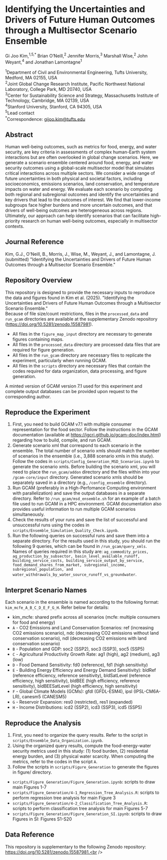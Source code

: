 # Identifying the Uncertainties and Drivers of Future Human Outcomes through a Multisector Scenario Ensemble
Gi Joo Kim,<sup>1,5,*</sup> Brian O’Neill,<sup>2</sup> Jennifer Morris,<sup>3</sup> Marshall Wise,<sup>2</sup> John Weyant,<sup>4</sup> and Jonathan Lamontagne<sup>1</sup>

<sup>1</sup>Department of Civil and Environmental Engineering, Tufts University, Medford, MA 02155, USA<br />
<sup>2</sup>Joint Global Change Research Institute, Pacific Northwest National Laboratory, College Park, MD 20740, USA<br />
<sup>3</sup>Center for Sustainability Science and Strategy, Massachusetts Institute of Technology, Cambridge, MA 02139, USA<br />
<sup>4</sup>Stanford University, Stanford, CA 94305, USA<br />
<sup>5</sup>Lead contact<br />
<sup>*</sup>Correspondence: gijoo.kim@tufts.edu<br />


## Abstract
Human well-being outcomes, such as metrics for food, energy, and water security, are key criteria in assessments of complex human-Earth system interactions but are often overlooked in global change scenarios. Here, we generate a scenario ensemble centered around food, energy, and water security outcomes using a global-scale multisector model that simulates critical interactions across multiple sectors. We consider a wide range of future uncertainties in both physical and societal factors, including socioeconomics, emissions scenarios, land conservation, and temperature impacts on water and energy. We evaluate each scenario by computing both regional and subregional outcomes and identify the uncertainties and key drivers that lead to the outcomes of interest. We find that lower-income subgroups face higher burdens and more uncertain outcomes, and that drivers of well-being outcomes are heterogeneous across regions. Ultimately, our approach can help identify scenarios that can facilitate high-priority research on human well-being outcomes, especially in multisector contexts.


## Journal Reference
Kim, G.J., O'Neill, B., Morris, J., Wise, M., Weyant, J., and Lamontagne, J. (submitted) "Identifying the Uncertainties and Drivers of Future Human Outcomes through a Multisector Scenario Ensemble."


## Repository Overview
This repository is designed to provide the necessary inputs to reproduce the data and figures found in Kim et al. (2025). "Identifying the Uncertainties and Drivers of Future Human Outcomes through a Multisector Scenario Ensemble."<br />
Because of file size/count restrictions, files in the ```processed_data``` and ```run_gcam``` directories are available at the supplementary Zenodo repository (https://doi.org/10.5281/zenodo.15587981).<br />
* All files in the ```figure_map_input``` directory are necessary to generate figures containing maps.<br />
* All files in the ```processed_data``` directory are processed data files that are required for figure generation.<br />
* All files in the ```run_gcam``` directory are necessary files to replicate the experiment, particularly when running GCAM.<br />
* All files in the ```scripts``` directory are necessary files that contain the codes required for data organization, data processing, and figure generation.<br />

A minted version of GCAM version 7.1 used for this experiment and complete output databases can be provided upon request to the corresponding author.<br />

## Reproduce the Experiment
1) First, you need to build GCAM v7.1 with multiple consumer representation for the food sector. Follow the instructions in the GCAM documentation (available at https://jgcri.github.io/gcam-doc/index.html) regarding how to build, compile, and run GCAM.
2) Generate scenario xml that correspond to each scenario in the ensemble. The total number of scenario xmls should match the number of scenarios in the ensemble (i.e., 3,888 scenario xmls in this study). Follow the codes in ```scripts/Config_Generation_MSD_Scenarios.ipynb``` to generate the scenario xmls. Before building the scenario xml, you will need to place the ```run_gcam/addon``` directory and the files within into your ```/gcam-core/input``` directory. Generated scenario xmls should be separately saved in a directory (e.g., ```/config_ensemble``` directory). 
3) Run GCAM (preferably in a High-Perfomance Computing environment with parallelization) and save the output databases in a separate directory. Refer to ```/run_gcam/msd_ensemble.sh``` for an example of a batch file used to run GCAM in a HPC environment. GCAM documentation also provides useful information to run multiple GCAM scenarios simultaneously.
4) Check the results of your runs and save the list of successful and unsuccessful runs using the codes in ```scripts/Ensemble_Simulation_Quality_Check.ipynb```.
5) Run the following queries on successful runs and save them into a separate directory. For the results used in this study, you should run the following 9 queries, which can be found in ```/run_gcam/query_xmls```.<br />
Names of queries required in this study are: ```ag_commodity_prices, ag_production_by_subsector, basin_level_available_runoff, building_service_costs, building_service_output_by_service, food_demand_shares_from_market, subregional_income, subregional_population, and water_withdrawals_by_water_source_runoff_vs_groundwater```.


## Interpret Scenario Names
Each scenario in the ensemble is named according to the following format: ```kim_mcfe_A_B_C_D_E_F_G_H```. Refer below for details:
* kim_mcfe: shared prefix across all scenarios (mcfe: multiple consumers for food and energy)
* ```A``` - CO2 Emissions and Land Conservation Scenarios: ref (increasing CO2 emissions scenario), ndc (decreasing CO2 emissions without land conservation scenario), ndl (decreasing CO2 emissions with land conservation scenario)
* ```B``` - Population and GDP: soc2 (SSP2), soc3 (SSP3), soc5 (SSP5)
* ```C``` - Agricultural Productivity Growth Rate: ag1 (high), ag2 (medium), ag3 (low)
* ```D``` - Food Demand Sensitivity: fd0 (reference), fd1 (high sensitivity)
* ```E``` - Building Energy Efficiency and Energy Demand Sensitivity): bldRef (reference efficiency, reference sensitivity), bldSatLevel (reference efficiency, high sensitivity), bldBEE (high efficiency, reference sensitivity), bldBEESatLevel (high efficiency, high sensitivity)
* ```F``` - Global Climate Models (GCMs): gfdl (GFDL-ESM4), ipsl (IPSL-CM6A-LR), canesm5 (CANESM5)
* ```G``` - Reservoir Expansion: res0 (restricted), res1 (expanded)
* ```H``` - Income Distributions: icd2 (SSP2), icd3 (SSP3), icd5 (SSP5)


## Reproduce the Analysis
1) First, you need to organize the query results. Refer to the script in ```scripts/Ensemble_Data_Organization.ipynb```.
2) Using the organized query results, compute the food-energy-water security metrics used in this study: (1) food burden, (2) residential energy burden, and (3) physical water scarcity. When computing the metrics, refer to the codes in the script ```A```. 
3) Follow the scripts in ```scripts/Figure_Generation``` to generate the figures in figure/ directory.
* ```scripts/Figure_Generation/Figure_Generation.ipynb```: scripts to draw main Figures 1-7
* ```scripts/Figure_Generation/4-1_Regression_Tree_Analysis.R```: scripts to perform regression tree analysis for main Figure 3
* ```scripts/Figure_Generation/4-2_Classification_Tree_Analysis.R```: scripts to perform classification tree analysis for main Figures 5-7
* ```scripts/Figure_Generation/Figure_Generation_SI.ipynb```: scripts to draw Figures in SI: Figures S1-S20

## Data Reference
This repository is supplementary to the following Zenodo repository: https://doi.org/10.5281/zenodo.15587981.<br />
